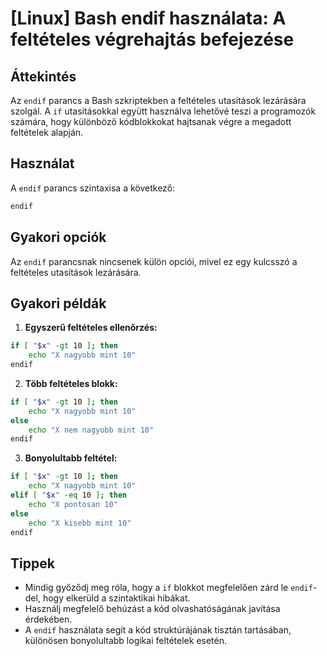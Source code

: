 # [Linux] Bash endif használata: A feltételes végrehajtás befejezése

## Áttekintés
Az `endif` parancs a Bash szkriptekben a feltételes utasítások lezárására szolgál. A `if` utasításokkal együtt használva lehetővé teszi a programozók számára, hogy különböző kódblokkokat hajtsanak végre a megadott feltételek alapján.

## Használat
A `endif` parancs szintaxisa a következő:

```bash
endif
```

## Gyakori opciók
Az `endif` parancsnak nincsenek külön opciói, mivel ez egy kulcsszó a feltételes utasítások lezárására.

## Gyakori példák
1. **Egyszerű feltételes ellenőrzés:**

```bash
if [ "$x" -gt 10 ]; then
    echo "X nagyobb mint 10"
endif
```

2. **Több feltételes blokk:**

```bash
if [ "$x" -gt 10 ]; then
    echo "X nagyobb mint 10"
else
    echo "X nem nagyobb mint 10"
endif
```

3. **Bonyolultabb feltétel:**

```bash
if [ "$x" -gt 10 ]; then
    echo "X nagyobb mint 10"
elif [ "$x" -eq 10 ]; then
    echo "X pontosan 10"
else
    echo "X kisebb mint 10"
endif
```

## Tippek
- Mindig győződj meg róla, hogy a `if` blokkot megfelelően zárd le `endif`-del, hogy elkerüld a szintaktikai hibákat.
- Használj megfelelő behúzást a kód olvashatóságának javítása érdekében.
- A `endif` használata segít a kód struktúrájának tisztán tartásában, különösen bonyolultabb logikai feltételek esetén.